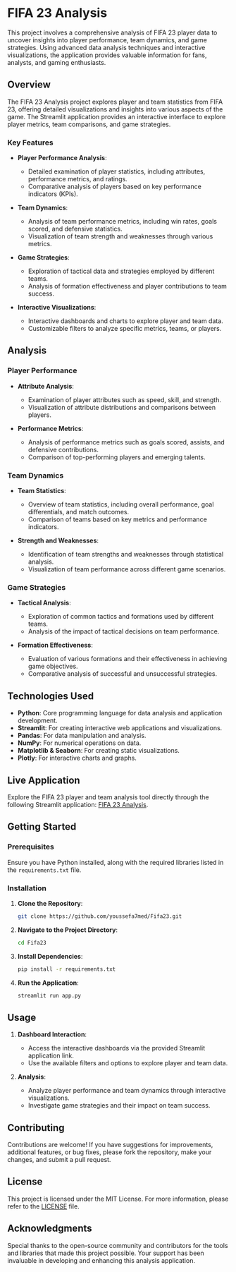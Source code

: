 # FIFA 23 Analysis

This project involves a comprehensive analysis of FIFA 23 player data to uncover insights into player performance, team dynamics, and game strategies. Using advanced data analysis techniques and interactive visualizations, the application provides valuable information for fans, analysts, and gaming enthusiasts.

## Overview

The FIFA 23 Analysis project explores player and team statistics from FIFA 23, offering detailed visualizations and insights into various aspects of the game. The Streamlit application provides an interactive interface to explore player metrics, team comparisons, and game strategies.

### Key Features

- **Player Performance Analysis**:
  - Detailed examination of player statistics, including attributes, performance metrics, and ratings.
  - Comparative analysis of players based on key performance indicators (KPIs).

- **Team Dynamics**:
  - Analysis of team performance metrics, including win rates, goals scored, and defensive statistics.
  - Visualization of team strength and weaknesses through various metrics.

- **Game Strategies**:
  - Exploration of tactical data and strategies employed by different teams.
  - Analysis of formation effectiveness and player contributions to team success.

- **Interactive Visualizations**:
  - Interactive dashboards and charts to explore player and team data.
  - Customizable filters to analyze specific metrics, teams, or players.

## Analysis

### Player Performance

- **Attribute Analysis**:
  - Examination of player attributes such as speed, skill, and strength.
  - Visualization of attribute distributions and comparisons between players.

- **Performance Metrics**:
  - Analysis of performance metrics such as goals scored, assists, and defensive contributions.
  - Comparison of top-performing players and emerging talents.

### Team Dynamics

- **Team Statistics**:
  - Overview of team statistics, including overall performance, goal differentials, and match outcomes.
  - Comparison of teams based on key metrics and performance indicators.

- **Strength and Weaknesses**:
  - Identification of team strengths and weaknesses through statistical analysis.
  - Visualization of team performance across different game scenarios.

### Game Strategies

- **Tactical Analysis**:
  - Exploration of common tactics and formations used by different teams.
  - Analysis of the impact of tactical decisions on team performance.

- **Formation Effectiveness**:
  - Evaluation of various formations and their effectiveness in achieving game objectives.
  - Comparative analysis of successful and unsuccessful strategies.

## Technologies Used

- **Python**: Core programming language for data analysis and application development.
- **Streamlit**: For creating interactive web applications and visualizations.
- **Pandas**: For data manipulation and analysis.
- **NumPy**: For numerical operations on data.
- **Matplotlib & Seaborn**: For creating static visualizations.
- **Plotly**: For interactive charts and graphs.

## Live Application

Explore the FIFA 23 player and team analysis tool directly through the following Streamlit application: [FIFA 23 Analysis](https://fifa23-analysis.streamlit.app/).

## Getting Started

### Prerequisites

Ensure you have Python installed, along with the required libraries listed in the `requirements.txt` file.

### Installation

1. **Clone the Repository**:
   ```bash
   git clone https://github.com/youssefa7med/Fifa23.git
   ```
2. **Navigate to the Project Directory**:
   ```bash
   cd Fifa23
   ```
3. **Install Dependencies**:
   ```bash
   pip install -r requirements.txt
   ```
4. **Run the Application**:
   ```bash
   streamlit run app.py
   ```

## Usage

1. **Dashboard Interaction**:
   - Access the interactive dashboards via the provided Streamlit application link.
   - Use the available filters and options to explore player and team data.

2. **Analysis**:
   - Analyze player performance and team dynamics through interactive visualizations.
   - Investigate game strategies and their impact on team success.

## Contributing

Contributions are welcome! If you have suggestions for improvements, additional features, or bug fixes, please fork the repository, make your changes, and submit a pull request.

## License

This project is licensed under the MIT License. For more information, please refer to the [LICENSE](LICENSE) file.

## Acknowledgments

Special thanks to the open-source community and contributors for the tools and libraries that made this project possible. Your support has been invaluable in developing and enhancing this analysis application.
